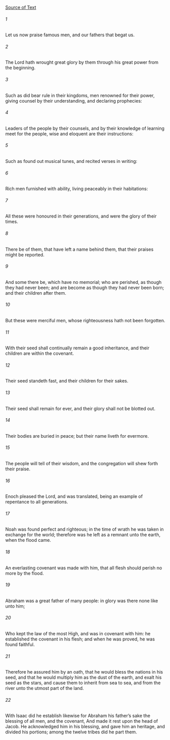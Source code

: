 [Source of Text](https://github.com/scrollmapper/bible_databases_deuterocanonical)

###### 1
Let us now praise famous men, and our fathers that begat us.

###### 2
The Lord hath wrought great glory by them through his great power from the beginning.

###### 3
Such as did bear rule in their kingdoms, men renowned for their power, giving counsel by their understanding, and declaring prophecies:

###### 4
Leaders of the people by their counsels, and by their knowledge of learning meet for the people, wise and eloquent are their instructions:

###### 5
Such as found out musical tunes, and recited verses in writing:

###### 6
Rich men furnished with ability, living peaceably in their habitations:

###### 7
All these were honoured in their generations, and were the glory of their times.

###### 8
There be of them, that have left a name behind them, that their praises might be reported.

###### 9
And some there be, which have no memorial; who are perished, as though they had never been; and are become as though they had never been born; and their children after them.

###### 10
But these were merciful men, whose righteousness hath not been forgotten.

###### 11
With their seed shall continually remain a good inheritance, and their children are within the covenant.

###### 12
Their seed standeth fast, and their children for their sakes.

###### 13
Their seed shall remain for ever, and their glory shall not be blotted out.

###### 14
Their bodies are buried in peace; but their name liveth for evermore.

###### 15
The people will tell of their wisdom, and the congregation will shew forth their praise.

###### 16
Enoch pleased the Lord, and was translated, being an example of repentance to all generations.

###### 17
Noah was found perfect and righteous; in the time of wrath he was taken in exchange for the world; therefore was he left as a remnant unto the earth, when the flood came.

###### 18
An everlasting covenant was made with him, that all flesh should perish no more by the flood.

###### 19
Abraham was a great father of many people: in glory was there none like unto him;

###### 20
Who kept the law of the most High, and was in covenant with him: he established the covenant in his flesh; and when he was proved, he was found faithful.

###### 21
Therefore he assured him by an oath, that he would bless the nations in his seed, and that he would multiply him as the dust of the earth, and exalt his seed as the stars, and cause them to inherit from sea to sea, and from the river unto the utmost part of the land.

###### 22
With Isaac did he establish likewise for Abraham his father’s sake the blessing of all men, and the covenant, And made it rest upon the head of Jacob. He acknowledged him in his blessing, and gave him an heritage, and divided his portions; among the twelve tribes did he part them.